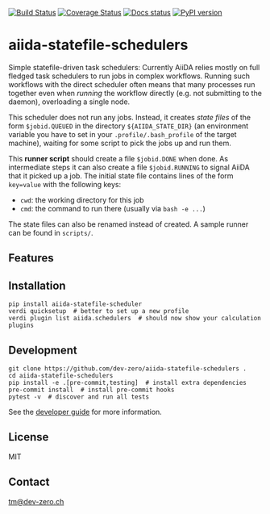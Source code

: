 [![Build Status](https://github.com/dev-zero/aiida-statefile-schedulers/workflows/ci/badge.svg?branch=master)](https://github.com/dev-zero/aiida-statefile-schedulers/actions)
[![Coverage Status](https://coveralls.io/repos/github/dev-zero/aiida-statefile-schedulers/badge.svg?branch=master)](https://coveralls.io/github/dev-zero/aiida-statefile-schedulers?branch=master)
[![Docs status](https://readthedocs.org/projects/aiida-statefile-schedulers/badge)](http://aiida-statefile-schedulers.readthedocs.io/)
[![PyPI version](https://badge.fury.io/py/aiida-statefile-schedulers.svg)](https://badge.fury.io/py/aiida-statefile-schedulers)

# aiida-statefile-schedulers

Simple statefile-driven task schedulers: Currently AiiDA relies mostly on full fledged task schedulers to run jobs
in complex workflows. Running such workflows with the direct scheduler often means that many processes run together
even when *running* the workflow directly (e.g. not submitting to the daemon), overloading a single node.

This scheduler does not run any jobs. Instead, it creates *state files* of the form `$jobid.QUEUED` in the directory
`${AIIDA_STATE_DIR}` (an environment variable you have to set in your `.profile/.bash_profile` of the target machine),
waiting for some script to pick the jobs up and run them.

This **runner script** should create a file `$jobid.DONE` when done. As intermediate steps it can also create a file `$jobid.RUNNING` to
signal AiiDA that it picked up a job. The initial state file contains lines of the form `key=value` with the following keys:

* `cwd`: the working directory for this job
* `cmd`: the command to run there (usually via `bash -e ...`)

The state files can also be renamed instead of created. A sample runner can be found in `scripts/`.

## Features

## Installation

```shell
pip install aiida-statefile-scheduler
verdi quicksetup  # better to set up a new profile
verdi plugin list aiida.schedulers  # should now show your calculation plugins
```

## Development

```shell
git clone https://github.com/dev-zero/aiida-statefile-schedulers .
cd aiida-statefile-schedulers
pip install -e .[pre-commit,testing]  # install extra dependencies
pre-commit install  # install pre-commit hooks
pytest -v  # discover and run all tests
```

See the [developer guide](http://aiida-statefile-schedulers.readthedocs.io/en/latest/developer_guide/index.html) for more information.

## License

MIT

## Contact

tm@dev-zero.ch
